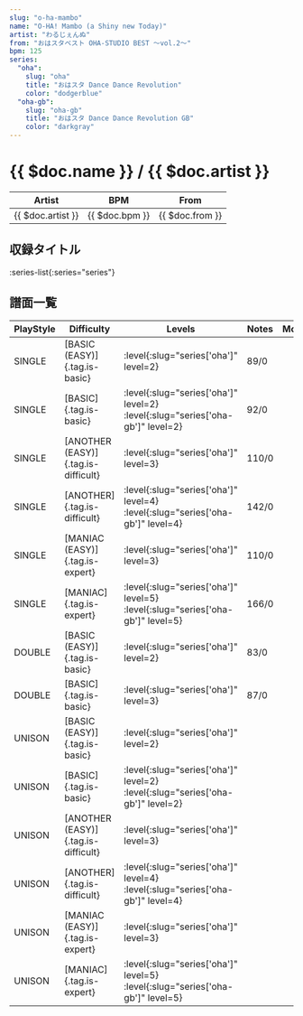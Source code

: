 ```yaml
---
slug: "o-ha-mambo"
name: "O-HA! Mambo (a Shiny new Today)"
artist: "わるじぇんぬ"
from: "おはスタベスト OHA-STUDIO BEST ～vol.2～"
bpm: 125
series:
  "oha":
    slug: "oha"
    title: "おはスタ Dance Dance Revolution"
    color: "dodgerblue"
  "oha-gb":
    slug: "oha-gb"
    title: "おはスタ Dance Dance Revolution GB"
    color: "darkgray"
---
```


# {{ $doc.name }} / {{ $doc.artist }}

|Artist|BPM|From|
|------|---|----|
|{{ $doc.artist }}|{{ $doc.bpm }}|{{ $doc.from }}|

## 収録タイトル

:series-list{:series="series"}

## 譜面一覧

|PlayStyle|Difficulty|Levels|Notes|Movie|
|---------|----------|------|-----|-----|
|SINGLE|[BASIC (EASY)]{.tag.is-basic}|:level{:slug="series['oha']" level=2}|89/0||
|SINGLE|[BASIC]{.tag.is-basic}|:level{:slug="series['oha']" level=2} :level{:slug="series['oha-gb']" level=2}|92/0||
|SINGLE|[ANOTHER (EASY)]{.tag.is-difficult}|:level{:slug="series['oha']" level=3}|110/0||
|SINGLE|[ANOTHER]{.tag.is-difficult}|:level{:slug="series['oha']" level=4} :level{:slug="series['oha-gb']" level=4}|142/0||
|SINGLE|[MANIAC (EASY)]{.tag.is-expert}|:level{:slug="series['oha']" level=3}|110/0||
|SINGLE|[MANIAC]{.tag.is-expert}|:level{:slug="series['oha']" level=5} :level{:slug="series['oha-gb']" level=5}|166/0||
|DOUBLE|[BASIC (EASY)]{.tag.is-basic}|:level{:slug="series['oha']" level=2}|83/0||
|DOUBLE|[BASIC]{.tag.is-basic}|:level{:slug="series['oha']" level=3}|87/0||
|UNISON|[BASIC (EASY)]{.tag.is-basic}|:level{:slug="series['oha']" level=2}|||
|UNISON|[BASIC]{.tag.is-basic}|:level{:slug="series['oha']" level=2} :level{:slug="series['oha-gb']" level=2}|||
|UNISON|[ANOTHER (EASY)]{.tag.is-difficult}|:level{:slug="series['oha']" level=3}|||
|UNISON|[ANOTHER]{.tag.is-difficult}|:level{:slug="series['oha']" level=4} :level{:slug="series['oha-gb']" level=4}|||
|UNISON|[MANIAC (EASY)]{.tag.is-expert}|:level{:slug="series['oha']" level=3}|||
|UNISON|[MANIAC]{.tag.is-expert}|:level{:slug="series['oha']" level=5} :level{:slug="series['oha-gb']" level=5}|||
